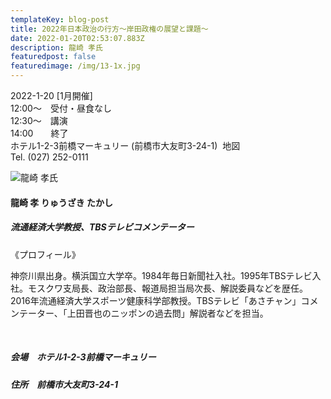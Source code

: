 ```yaml
---
templateKey: blog-post
title: 2022年日本政治の行方～岸田政権の展望と課題～
date: 2022-01-20T02:53:07.883Z
description: 龍崎 孝氏
featuredpost: false
featuredimage: /img/13-1x.jpg
---
```

2022-1-20 \[1月開催]\
12:00〜　受付・昼食なし\
12:30〜　講演\
14:00　　終了\
ホテル1-2-3前橋マーキュリー (前橋市大友町3-24-1)  地図\
﻿Tel. (027) 252-0111

![龍崎 孝氏](/img/13-1x.jpg "龍崎 孝 りゅうざき たかし")

#### 龍崎 孝 りゅうざき たかし

##### 流通経済大学教授、TBSテレビコメンテーター

《プロフィール》

神奈川県出身。横浜国立大学卒。1984年毎日新聞社入社。1995年TBSテレビ入社。モスクワ支局長、政治部長、報道局担当局次長、解説委員などを歴任。2016年流通経済大学スポーツ健康科学部教授。TBSテレビ「あさチャン」コメンテーター、「上田晋也のニッポンの過去問」解説者などを担当。

<br />

##### 会場　ホテル1-2-3前橋マーキュリー

##### 住所　前橋市大友町3-24-1
